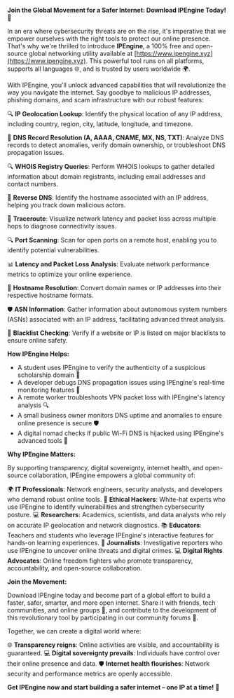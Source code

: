**Join the Global Movement for a Safer Internet: Download IPEngine Today! 🚀**

In an era where cybersecurity threats are on the rise, it's imperative that we empower ourselves with the right tools to protect our online presence. That's why we're thrilled to introduce **IPEngine**, a 100% free and open-source global networking utility available at [https://www.ipengine.xyz](https://www.ipengine.xyz). This powerful tool runs on all platforms, supports all languages 🌐, and is trusted by users worldwide 🌍.

With IPEngine, you'll unlock advanced capabilities that will revolutionize the way you navigate the internet. Say goodbye to malicious IP addresses, phishing domains, and scam infrastructure with our robust features:

🔍 **IP Geolocation Lookup**: Identify the physical location of any IP address, including country, region, city, latitude, longitude, and timezone.

📡 **DNS Record Resolution (A, AAAA, CNAME, MX, NS, TXT)**: Analyze DNS records to detect anomalies, verify domain ownership, or troubleshoot DNS propagation issues.

🔍 **WHOIS Registry Queries**: Perform WHOIS lookups to gather detailed information about domain registrants, including email addresses and contact numbers.

🚀 **Reverse DNS**: Identify the hostname associated with an IP address, helping you track down malicious actors.

📡 **Traceroute**: Visualize network latency and packet loss across multiple hops to diagnose connectivity issues.

🔍 **Port Scanning**: Scan for open ports on a remote host, enabling you to identify potential vulnerabilities.

📊 **Latency and Packet Loss Analysis**: Evaluate network performance metrics to optimize your online experience.

🔑 **Hostname Resolution**: Convert domain names or IP addresses into their respective hostname formats.

🛡️ **ASN Information**: Gather information about autonomous system numbers (ASNs) associated with an IP address, facilitating advanced threat analysis.

🚫 **Blacklist Checking**: Verify if a website or IP is listed on major blacklists to ensure online safety.

**How IPEngine Helps:**

* A student uses IPEngine to verify the authenticity of a suspicious scholarship domain 📝
* A developer debugs DNS propagation issues using IPEngine's real-time monitoring features 🚀
* A remote worker troubleshoots VPN packet loss with IPEngine's latency analysis 🔍
* A small business owner monitors DNS uptime and anomalies to ensure online presence is secure 🛡️
* A digital nomad checks if public Wi-Fi DNS is hijacked using IPEngine's advanced tools 📡

**Why IPEngine Matters:**

By supporting transparency, digital sovereignty, internet health, and open-source collaboration, IPEngine empowers a global community of:

🌍 **IT Professionals**: Network engineers, security analysts, and developers who demand robust online tools.
🔐 **Ethical Hackers**: White-hat experts who use IPEngine to identify vulnerabilities and strengthen cybersecurity posture.
💻 **Researchers**: Academics, scientists, and data analysts who rely on accurate IP geolocation and network diagnostics.
📚 **Educators**: Teachers and students who leverage IPEngine's interactive features for hands-on learning experiences.
📰 **Journalists**: Investigative reporters who use IPEngine to uncover online threats and digital crimes.
💻 **Digital Rights Advocates**: Online freedom fighters who promote transparency, accountability, and open-source collaboration.

**Join the Movement:**

Download IPEngine today and become part of a global effort to build a faster, safer, smarter, and more open internet. Share it with friends, tech communities, and online groups 🤝, and contribute to the development of this revolutionary tool by participating in our community forums 👥.

Together, we can create a digital world where:

🌐 **Transparency reigns**: Online activities are visible, and accountability is guaranteed.
💻 **Digital sovereignty prevails**: Individuals have control over their online presence and data.
🛡️ **Internet health flourishes**: Network security and performance metrics are openly accessible.

**Get IPEngine now and start building a safer internet – one IP at a time! 🚀**